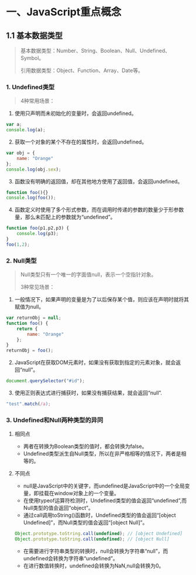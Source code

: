 # 一、JavaScript重点概念

## 1.1 基本数据类型

> 基本数据类型：Number、String、Boolean、Null、Undefined、Symbol。
>
> 引用数据类型：Object、Function、Array、Date等。

### 1. Undefined类型

> 4种常用场景：

1. 使用只声明而未初始化的变量时，会返回undefined。

```js
var a;
console.log(a);
```

2. 获取一个对象的某个不存在的属性时，会返回undefined。

```js
var obj = {
    name: "Orange"
};
console.log(obj.sex);
```

3. 函数没有明确的返回值，却在其他地方使用了返回值，会返回undefined。

```js
function foo(){}
console.log(foo());
```

4. 函数定义时使用了多个形式参数，而在调用时传递的参数的数量少于形参数量，那么未匹配上的参数就为“undefined”。

```js
function foo(p1,p2,p3) {
    console.log(p3);
}
foo(1,2);
```

### 2. Null类型

> Null类型只有一个唯一的字面值null，表示一个空指针对象。
>
> 3种常见场景：

1. 一般情况下，如果声明的变量是为了以后保存某个值，则应该在声明时就将其赋值为null。

```js
var returnObj = null;
function foo() {
    return {
        name: "Orange"
    };
}
returnObj = foo();
```

2. JavaScript在获取DOM元素时，如果没有获取到指定的元素对象，就会返回“null”。

```js
document.querySelector("#id");
```

3. 使用正则表达式进行捕获时，如果没有捕获结果，就会返回“null”.

```js
"test".match(/a);
```

### 3. Undefined和Null两种类型的异同

1. 相同点
   - 两者在转换为Boolean类型的值时，都会转换为false。
   - Undefined类型派生自Null类型，所以在非严格相等的情况下，两者是相等的。

2. 不同点

   - null是JavaScript中的关键字，而undefined是JavaScript中的一个全局变量，即挂载在window对象上的一个变量。
   - 在使用typeof运算符检测时，Undefined类型的值会返回“undefined”,而Null类型的值会返回“object”。
   - 通过call调用toString()函数时，Undefined类型的值会返回“[object Undefined]”，而Null类型的值会返回“[object Null]”。

   ```js
   Object.prototype.toString.call(undefined); // [object Undefined]
   Object.prototype.toString.call(undefined); // [object Null]
   ```

   - 在需要进行字符串类型的转换时，null会转换为字符串“null”，而undefined会转换为字符串“undefined”。
   - 在进行数值转换时，undefined会转换为NaN,null会转换为0。